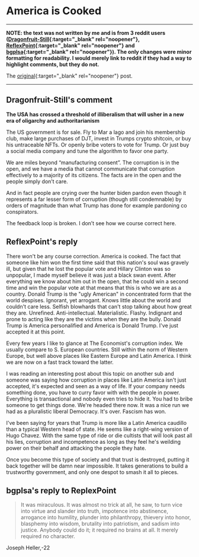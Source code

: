 # America is Cooked

-------------------------------------------------------------------------------

**NOTE: the text was not written by me and is from 3 reddit users
([Dragonfruit-Still](https://www.reddit.com/user/Dragonfruit-Still){:target="_blank" rel="noopener"},
[ReflexPoint](https://www.reddit.com/user/ReflexPoint){:target="_blank" rel="noopener"}
and
[bgplsa](https://www.reddit.com/user/bgplsa){:target="_blank" rel="noopener"}).
The only changes were minor formatting for
readability.  I would merely link to reddit if they had a way to
highlight comments, but they do not.**

The
[original](https://www.reddit.com/r/samharris/comments/1h4j7dv/the_usa_has_crossed_a_threshold_of_illiberalism/lzyyxg0/){:target="_blank" rel="noopener"} post.

-------------------------------------------------------------------------------

## Dragonfruit-Still's comment

**The USA has crossed a threshold of illiberalism that will usher in a new era of oligarchy and authoritarianism**

The US government is for sale. Fly to Mar a lago and join his
membership club, make large purchases of DJT, invest in Trumps crypto
shitcoin, or buy his untraceable NFTs. Or openly bribe voters to vote
for Trump. Or just buy a social media company and tune the algorithm
to favor one party.

We are miles beyond “manufacturing consent”. The corruption is in the
open, and we have a media that cannot communicate that corruption
effectively to a majority of its citizens. The facts are in the open
and the people simply don’t care.

And in fact people are crying over the hunter biden pardon even though
it represents a far lesser form of corruption (though still
condemnable) by orders of magnitude than what Trump has done for
example pardoning co conspirators.

The feedback loop is broken. I don’t see how we course correct here.

## ReflexPoint's reply

There won't be any course correction. America is cooked. The fact that
someone like him won the first time said that this nation's soul was
gravely ill, but given that he lost the popular vote and Hillary
Clinton was so unpopular, I made myself believe it was just a black
swan event. After everything we know about him out in the open, that
he could win a second time and win the popular vote at that means that
this is who we are as a country. Donald Trump is the "ugly American"
in concentrated form that the world despises. Ignorant, yet
arrogant. Knows little about the world and couldn't care less. Selfish
blowhards that can't stop talking about how great they
are. Unrefined. Anti-intellectual. Materialistic. Flashy. Indignant
and prone to acting like they are the victims when they are the
bully. Donald Trump is America personalified and America is Donald
Trump. I've just accepted it at this point.

Every few years I like to glance at The Economist's corruption
index. We usually compare to S. European countries. Still within the
norm of Western Europe, but well above places like Eastern Europe and
Latin America. I think we are now on a fast track toward the latter.

I was reading an interesting post about this topic on another sub and
someone was saying how corruption in places like Latin America isn't
just accepted, it's expected and seen as a way of life. If your
company needs something done, you have to curry favor with with the
people in power. Everything is transactional and nobody even tries to
hide it. You had to bribe someone to get things done. We're headed
there now. It was a nice run we had as a pluralistic liberal
Democracy. It's over. Fascism has won.

I've been saying for years that Trump is more like a Latin America
caudillo than a typical Western head of state. He seems like a
right-wing version of Hugo Chavez. With the same type of ride or die
cultists that will look past all his lies, corruption and incompetence
as long as they feel he's weilding power on their behalf and attacking
the people they hate.

Once you become this type of society and that trust is destroyed,
putting it back together will be damn near impossible. It takes
generations to build a trustworthy government, and only one despot to
smash it all to pieces.

## bgplsa's reply to ReplexPoint

> It was miraculous. It was almost no trick at all, he saw, to turn
> vice into virtue and slander into truth, impotence into abstinence,
> arrogance into humility, plunder into philanthropy, thievery into
> honor, blasphemy into wisdom, brutality into patriotism, and sadism
> into justice. Anybody could do it; it required no brains at all. It
> merely required no character.

Joseph Heller,-22
